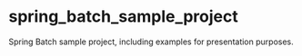 # spring_batch_sample_project
Spring Batch sample project, including examples for presentation purposes.
